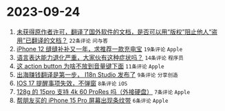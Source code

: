 # 2023-09-24

1. [未获得原作者许可，翻译了国外软件的文档，是否可以用“版权”阻止他人“盗用”已翻译的文档？](https://www.v2ex.com/t/976625) `22条评论` `问与答`
1. [iPhone 12 缝缝补补又一年，求推荐一款充电宝](https://www.v2ex.com/t/976599) `19条评论` `Apple`
1. [语言表达能力退化严重，大家伙有这种症状吗？](https://www.v2ex.com/t/976621) `14条评论` `程序员`
1. [这 action button 为啥不放到音量键下面](https://www.v2ex.com/t/976607) `11条评论` `Apple`
1. [出海赚钱翻译是第一步， I18n Studio 发布了](https://www.v2ex.com/t/976619) `9条评论` `分享创造`
1. [IOS 17 提醒事项失效，不弹窗](https://www.v2ex.com/t/976604) `8条评论` `iOS`
1. [128g 的 15pro 支持 4k 60 ProRes 吗（外接硬盘）](https://www.v2ex.com/t/976600) `7条评论` `Apple`
1. [帮朋友买的 iPhone 15 Pro 屏幕出现条纹带](https://www.v2ex.com/t/976610) `6条评论` `Apple`
